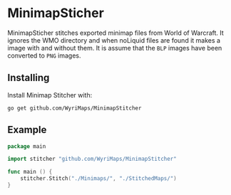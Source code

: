 MinimapSticher
==============

MinimapSticher stitches exported minimap files from World of Warcraft. It ignores the WMO directory and when noLiquid files are found it makes a image with and without them. It is assume that the `BLP` images have been converted to `PNG` images.

## Installing

Install Minimap Stitcher with:

    go get github.com/WyriMaps/MinimapStitcher

## Example

```go
package main

import stitcher "github.com/WyriMaps/MinimapStitcher"

func main () {
	stitcher.Stitch("./Minimaps/", "./StitchedMaps/")
}

```

